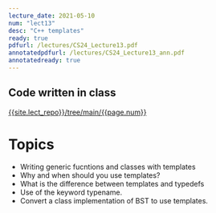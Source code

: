 ```yaml
---
lecture_date: 2021-05-10
num: "lect13"
desc: "C++ templates"
ready: true
pdfurl: /lectures/CS24_Lecture13.pdf
annotatedpdfurl: /lectures/CS24_Lecture13_ann.pdf
annotatedready: true
---
```


## Code written in class

[{{site.lect_repo}}/tree/main/{{page.num}}]({{site.lect_repo}}/tree/main/{{page.num}})




# Topics
* Writing generic fucntions and classes with templates
* Why and when should you use templates?
* What is the difference between templates and typedefs
* Use of the keyword typename.
* Convert a class implementation of BST to use templates.


